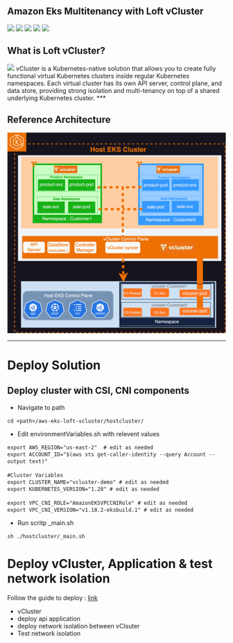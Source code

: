 ## Amazon Eks Multitenancy with Loft vCluster
<p>
<img src="https://img.shields.io/badge/github-%23121011.svg?style=for-the-badge&logo=github&logoColor=white" />
<img src="https://img.shields.io/badge/python%20-%2314354C.svg?&style=for-the-badge&logo=python&logoColor=white"/>
<img src="https://img.shields.io/badge/AWS%20-%23FF9900.svg?&style=for-the-badge&logo=amazon-aws&logoColor=white"/> 
<img src="https://img.shields.io/badge/docker%20-%230db7ed.svg?&style=for-the-badge&logo=docker&logoColor=white"/>
<img src="https://img.shields.io/badge/AWS-EKS-orange"/>


</p>

## What is Loft vCluster?
<img src="https://github.com/khanasif1/aws-eks-loft-vcluster/blob/main/architetcure/eksvcluster.jpg" />
vCluster is a Kubernetes-native solution that allows you to create fully functional virtual Kubernetes clusters inside regular Kubernetes namespaces. Each virtual cluster has its own API server, control plane, and data store, providing strong isolation and multi-tenancy on top of a shared underlying Kubernetes cluster.
*** 

## Reference Architecture
<p align="center">
  <img  src="https://github.com/khanasif1/aws-eks-loft-vcluster/blob/main/architetcure/HL_RefArchitecture.svg">
</p>

*** 
# Deploy Solution

## Deploy cluster with CSI, CNI components

* Navigate to path

```
cd <path>/aws-eks-loft-vcluster/hostcluster/

```
* Edit environmentVariables.sh with relevent values

```
export AWS_REGION="us-east-2"  # edit as needed
export ACCOUNT_ID="$(aws sts get-caller-identity --query Account --output text)"

#Cluster Variables
export CLUSTER_NAME="vcluster-demo" # edit as needed
export KUBERNETES_VERSION="1.28" # edit as needed

export VPC_CNI_ROLE="AmazonEKSVPCCNIRole" # edit as needed
export VPC_CNI_VERSION="v1.18.2-eksbuild.1" # edit as needed

```

* Run scritp _main.sh

```
sh ./hostcluster/_main.sh 

```

# Deploy vCluster, Application & test network isolation

Follow the guide to deploy : [link](https://github.com/aws-samples/amazon-eks-multitenancy-with-loft-virtualcluster/tree/main/customercluster)
- vCluster
- deploy api application
- deploy network isolation between vClsuter
- Test network isolation


